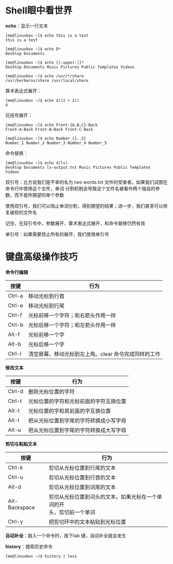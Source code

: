 # Shell眼中看世界

**echo**：显示一行文本

```
[me@linuxbox ~]$ echo this is a test
this is a test
```

```
[me@linuxbox ~]$ echo D*
Desktop Documents
```

```
[me@linuxbox ~]$ echo [[:upper:]]*
Desktop Documents Music Pictures Public Templates Videos
```

```
[me@linuxbox ~]$ echo /usr/*/share
/usr/kerberos/share /usr/local/share
```

算术表达式展开：

```
[me@linuxbox ~]$ echo $((2 + 2))
4
```

花括号展开：

```
[me@linuxbox ~]$ echo Front-{A,B,C}-Back
Front-A-Back Front-B-Back Front-C-Back
```

```
[me@linuxbox ~]$ echo Number_{1..5}
Number_1 Number_2 Number_3 Number_4 Number_5
```

命令替换：

```
[me@linuxbox ~]$ echo $(ls)
Desktop Documents ls-output.txt Music Pictures Public Templates
Videos
```

双引号：比方说我们是不幸的名为 two words.txt 文件的受害者。如果我们试图在命令行中使用这个文件，单词
分割机制会导致这个文件名被看作两个独自的参数，而不是所期望的单个参数 

使用双引号，我们可以阻止单词分割，得到期望的结果；进一步，我们甚至可以修复破损的文件名 

记住，在双引号中，参数展开，算术表达式展开，和命令替换仍然有效 

单引号：如果需要禁止所有的展开，我们使用单引号 

# 键盘高级操作技巧

**命令行编辑**

| 按键   | 行为                                                 |
| ------ | ---------------------------------------------------- |
| Ctrl-a | 移动光标到行首                                       |
| Ctrl-e | 移动光标到行尾                                       |
| Ctrl-f | 光标前移一个字符；和右箭头作用一样                   |
| Ctrl-b | 光标后移一个字符；和左箭头作用一样                   |
| Alt-f  | 光标前移一个字                                       |
| Alt-b  | 光标后移一个字                                       |
| Ctrl-l | 清空屏幕，移动光标到左上角。clear 命令完成同样的工作 |

**修改文本**

| 按键   | 行为                                   |
| ------ | -------------------------------------- |
| Ctrl-d | 删除光标位置的字符                     |
| Ctrl-t | 光标位置的字符和光标前面的字符互换位置 |
| Alt-t  | 光标位置的字和其前面的字互换位置       |
| Alt-l  | 把从光标位置到字尾的字符转换成小写字母 |
| Alt-u  | 把从光标位置到字尾的字符转换成大写字母 |

**剪切与粘贴文本**

| 按键          | 行为                                                         |
| ------------- | ------------------------------------------------------------ |
| Ctrl-k        | 剪切从光标位置到行尾的文本                                   |
| Ctrl-u        | 剪切从光标位置到行首的文本                                   |
| Alt-d         | 剪切从光标位置到词尾的文本                                   |
| Alt-Backspace | 剪切从光标位置到词头的文本。如果光标在一个单词的开<br/>头，剪切前一个单词 |
| Ctrl-y        | 把剪切环中的文本粘贴到光标位置                               |

**自动补全**：敲入一个命令时，按下tab 键，自动补全就会发生 

**history**：搜索历史命令

```
[me@linuxbox ~]$ history | less
```


